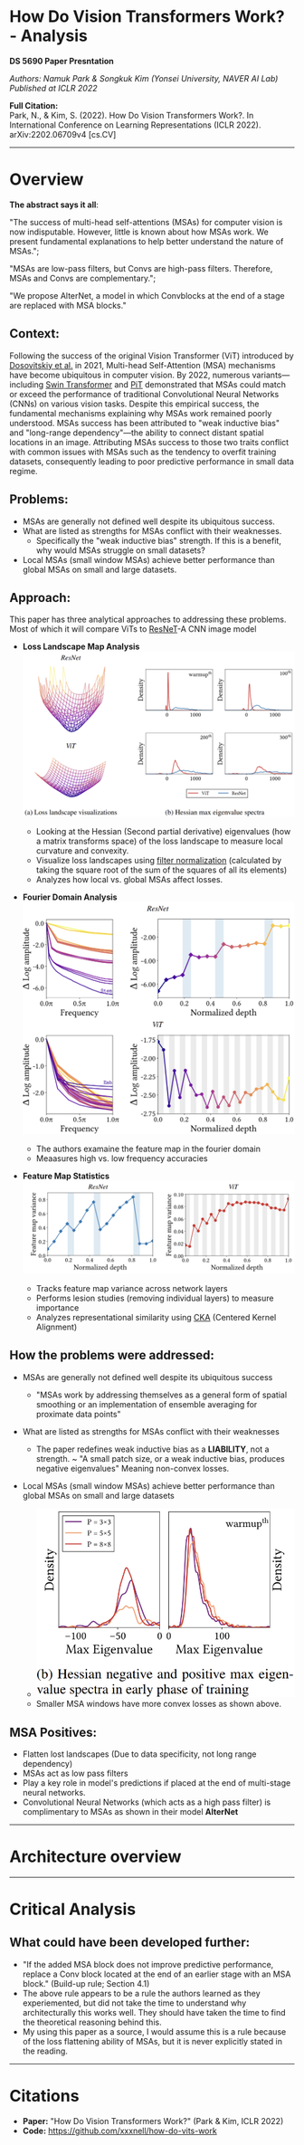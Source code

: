 # How Do Vision Transformers Work? - Analysis
**DS 5690 Paper Presntation**

*Authors: Namuk Park & Songkuk Kim (Yonsei University, NAVER AI Lab)*  
*Published at ICLR 2022*

**Full Citation:**  
Park, N., & Kim, S. (2022). How Do Vision Transformers Work?. In International Conference on Learning Representations (ICLR 2022). arXiv:2202.06709v4 [cs.CV]
___
# Overview
**The abstract says it all**: 

"The success of multi-head self-attentions (MSAs) for computer vision is now indisputable. However, little is known about how MSAs work. We present fundamental explanations to help better understand the nature of MSAs.";

"MSAs are low-pass filters, but Convs are high-pass filters. Therefore, MSAs and Convs are complementary.";

"We propose AlterNet, a model in which Convblocks at the end of a stage are replaced with MSA blocks."


## **Context**:
Following the success of the original Vision Transformer (ViT) introduced by [Dosovitskiy et al.](https://arxiv.org/pdf/2010.11929) in 2021, Multi-head Self-Attention (MSA) mechanisms have become ubiquitous in computer vision. By 2022, numerous variants—including [Swin Transformer](https://arxiv.org/pdf/2103.14030) and [PiT](https://arxiv.org/pdf/2103.16302) demonstrated that MSAs could match or exceed the performance of traditional Convolutional Neural Networks (CNNs) on various vision tasks. Despite this empirical success, the fundamental mechanisms explaining why MSAs work remained poorly understood. MSAs success has been attributed to "weak inductive bias" and "long-range dependency"—the ability to connect distant spatial locations in an image. Attributing MSAs success to those two traits conflict with common issues with MSAs such as the tendency to overfit training datasets, consequently leading to poor predictive performance in small data regime. 

## **Problems**: 
- MSAs are generally not defined well despite its ubiquitous success.
- What are listed as strengths for MSAs conflict with their weaknesses.
     - Specifically the "weak inductive bias" strength. If this is a benefit, why would MSAs struggle on small datasets?
- Local MSAs (small window MSAs) achieve better performance than global MSAs on small and large datasets.

## **Approach**:

This paper has three analytical approaches to addressing these problems. Most of which it will compare ViTs to [ResNeT](https://www.cv-foundation.org/openaccess/content_cvpr_2016/papers/He_Deep_Residual_Learning_CVPR_2016_paper.pdf)-A CNN image model
- **Loss Landscape Map Analysis**
       ![](Hessian_Eigenspace.png)
     - Looking at the Hessian (Second partial derivative) eigenvalues (how a matrix transforms space) of the loss landscape to measure local curvature and convexity.
     - Visualize loss landscapes using [filter normalization](https://arxiv.org/pdf/1712.09913) (calculated by taking the square root of the sum of the squares of all its elements)
     - Analyzes how local vs. global MSAs affect losses.
 
- **Fourier Domain Analysis**
     ![](Fourier_Domain_Analysis.png)
  - The authors examaine the feature map in the fourier domain
  - Meaasures high vs. low frequency accuracies

- **Feature Map Statistics**
       ![](Feature_map_Variance.png)
  - Tracks feature map variance across network layers
  - Performs lesion studies (removing individual layers) to measure importance
  - Analyzes representational similarity using [CKA](https://arxiv.org/pdf/2010.15327) (Centered Kernel Alignment)
 
## **How the problems were addressed**:
- MSAs are generally not defined well despite its ubiquitous success
  - "MSAs work by addressing themselves as a general form of spatial smoothing or an implementation of ensemble averaging for proximate data points"
    
- What are listed as strengths for MSAs conflict with their weaknesses
  - The paper redefines weak inductive bias as a **LIABILITY**, not a strength. ~ "A small patch size, or a weak inductive bias, produces negative eigenvalues" Meaning non-convex losses.
    
- Local MSAs (small window MSAs) achieve better performance than global MSAs on small and large datasets
  - ![](Window_Size_Comparison.png)
  - Smaller MSA windows have more convex losses as shown above.
    
## **MSA Positives**:
   - Flatten lost landscapes (Due to data specificity, not long range dependency)
   - MSAs act as low pass filters
   - Play a key role in model's predictions if placed at the end of multi-stage neural networks.
   - Convolutional Neural Networks (which acts as a high pass filter) is complimentary to MSAs as shown in their model **AlterNet**

_____
# Architecture overview


_____
# Critical Analysis

## **What could have been developed further**:
- "If the added MSA block does not improve predictive performance, replace a Conv block located at the end of an earlier stage with an MSA block." (Build-up rule; Section 4.1)
- The above rule appears to be a rule the authors learned as they experiemented, but did not take the time to understand why architecturally this works well. They should have taken the time to find the theoretical reasoning behind this.
- My using this paper as a source, I would assume this is a rule because of the loss flattening ability of MSAs, but it is never explicitly stated in the reading. 
_____
# Citations
- **Paper:** "How Do Vision Transformers Work?" (Park & Kim, ICLR 2022)
- **Code:** https://github.com/xxxnell/how-do-vits-work

